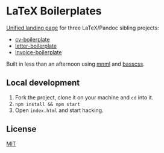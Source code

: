 # LaTeX Boilerplates

[Unified landing page](http://mrzool.cc/tex-boilerplates/) for three LaTeX/Pandoc sibling projects:

- [cv-boilerplate](https://github.com/mrzool/cv-boilerplate)
- [letter-boilerplate](https://github.com/mrzool/letter-boilerplate)
- [invoice-boilerplate](https://github.com/mrzool/invoice-boilerplate)

Built in less than an afternoon using [mnml](http://mn-ml.cc/) and [basscss](http://www.basscss.com/).

## Local development

1. Fork the project, clone it on your machine and `cd` into it.
2. `npm install && npm start`
3. Open `index.html` and start hacking.

## License

[MIT](https://opensource.org/licenses/MIT)
